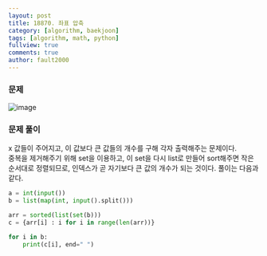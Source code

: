 ```yaml
---
layout: post
title: 18870. 좌표 압축
category: [algorithm, baekjoon]
tags: [algorithm, math, python]
fullview: true
comments: true
author: fault2000
---
```

### 문제

![image](https://user-images.githubusercontent.com/73513005/151025929-d315511e-c64d-4452-b61d-29cf583addc7.png)

### 문제 풀이

x 값들이 주어지고, 이 값보다 큰 값들의 개수를 구해 각자 출력해주는 문제이다.  
중복을 제거해주기 위해 set을 이용하고, 이 set을 다시 list로 만들어 sort해주면 작은 순서대로 정렬되므로, 인덱스가 곧 자기보다 큰 값의 개수가 되는 것이다. 풀이는 다음과 같다.

```python
a = int(input())
b = list(map(int, input().split()))

arr = sorted(list(set(b)))
c = {arr[i] : i for i in range(len(arr))}

for i in b:
    print(c[i], end=" ")
```
